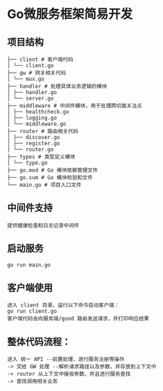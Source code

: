 # Go微服务框架简易开发

## 项目结构
    ├── client # 客户端代码
    │ └── client.go
    ├── gw # 网关相关代码
    │ └── mux.go
    ├── handler # 处理具体业务逻辑的模块
    │ ├── handler.go
    │ └── server.go
    ├── middleware # 中间件模块，用于处理跨切面关注点
    │ ├── healthcheck.go
    │ ├── logging.go
    │ └── middleware.go
    ├── router # 路由相关代码
    │ ├── discover.go
    │ ├── register.go
    │ └── router.go
    ├── types # 类型定义模块
    │ └── type.go
    ├── go.mod # Go 模块依赖管理文件
    ├── go.sum # Go 模块校验和文件
    └── main.go # 项目入口文件

## 中间件支持
    提供健康检查和日志记录中间件
    
## 启动服务
    go run main.go

## 客户端使用
    进入 client 目录，运行以下命令启动客户端：
    go run client.go
    客户端代码会向服务端/good 路由发送请求，并打印响应结果

## 整体代码流程：
    进入 统一 API --前置处理，进行服务注册等操作
    -> 交给 GW 处理 --解析请求路径以及参数，并存放到上下文中
    -> router 从上下文中接收参数，并且进行服务查找
    -> 查找调用相关业务
